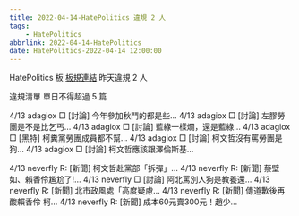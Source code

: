 ```yaml
---
title: 2022-04-14-HatePolitics 違規 2 人
tags:
    - HatePolitics
abbrlink: 2022-04-14-HatePolitics
date: HatePolitics-2022-04-14 12:00:00
---
```

HatePolitics 板 [板規連結](https://www.ptt.cc/bbs/HatePolitics/M.1617115262.A.D60.html)
昨天違規 2 人
<!-- more -->

違規清單
單日不得超過 5 篇

4/13 adagiox □ [討論] 今年參加秋鬥的都是些…
4/13 adagiox □ [討論] 左膠勞團是不是比乞丐…
4/13 adagiox □ [討論] 藍綠一樣爛，還是藍綠…
4/13 adagiox □ [黑特] 柯糞黨勞團成員都不幫…
4/13 adagiox □ [討論] 柯文哲沒有罵勞團是狗…
4/13 adagiox □ [討論] 柯文哲應該跟澤倫斯基…

4/13 neverfly R: [新聞] 柯文哲赴黨部「拆彈」…
4/13 neverfly R: [新聞] 蔡壁如、賴香伶尷尬了!…
4/13 neverfly □ [討論] 阿北罵別人狗是教養還…
4/13 neverfly R: [新聞] 北市政風處「高度疑慮…
4/13 neverfly R: [新聞] 傳道歉後再酸賴香伶 柯…
4/13 neverfly R: [新聞] 成本60元賣300元！趙少…
